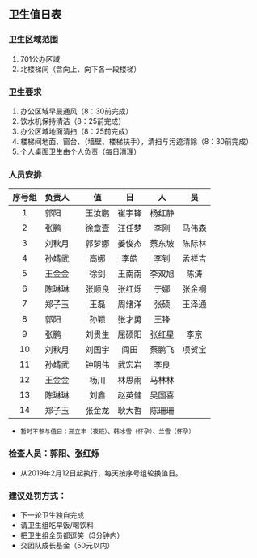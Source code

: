 ## 卫生值日表

### 卫生区域范围
1. 701公办区域
2. 北楼梯间（含向上、向下各一段楼梯）

### 卫生要求
1. 办公区域早晨通风（8：30前完成）
2. 饮水机保持清洁（8：25前完成）
3. 办公区域地面清扫（8：25前完成）
4. 楼梯间地面、窗台、（墙壁、楼梯扶手），清扫与污迹清除（8：30前完成）
5. 个人桌面卫生由个人负责（每日清理）

### 人员安排
|序号组|负责人||值|日|人|员|
|:-:|-|-|:-:|:-:|:-:|:-:|
|1|郭阳||王汝鹏|崔宇锋|杨红静
|2|张鹏||徐章壹|汪任梦|李刚|马伟森
|3|刘秋月||郭梦娜|姜俊杰|蔡东坡|陈际林
|4|孙靖武||高娜|李皓|李钊|孟祥吉
|5|王金金||徐剑|王南南|李双旭|陈涛
|6|陈琳琳||张顺良|张红烁|于娜|张金桐
|7|郑子玉||王磊|周绪洋|张硕|王泽通
|8|郭阳||孙颖|张才勇|王锋
|9|张鹏||刘贵生|屈硕阳|张红星|李京
|10|刘秋月||刘国宇|阎田|蔡鹏飞|项贺宝
|11|孙靖武||钟明伟|武宏岩|李良
|12|王金金||杨川|林思雨|马林林
|13|陈琳琳||刘鑫|赵英健|吴国喜
|14|郑子玉||张金龙|耿大哲|陈珊珊
- `暂时不参与值日：邢立丰（夜班）、韩冰雪（怀孕）、兰雪（怀孕）`

### **检查人员：郭阳、张红烁**
- 从2019年2月12日起执行，每天按序号组轮换值日。

### 建议处罚方式：
- 下一轮卫生独自完成
- 请卫生组吃早饭/喝饮料
- 把卫生组全员都逗笑（3分钟内）
- 交团队成长基金（50元以内）

